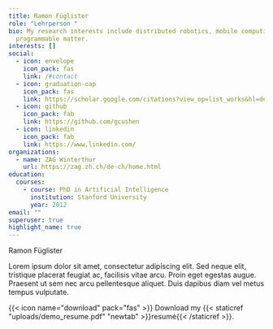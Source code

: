 ```yaml
---
title: Ramon Füglister
role: "Lehrperson "
bio: My research interests include distributed robotics, mobile computing and
  programmable matter.
interests: []
social:
  - icon: envelope
    icon_pack: fas
    link: /#contact
  - icon: graduation-cap
    icon_pack: fas
    link: https://scholar.google.com/citations?view_op=list_works&hl=de&hl=de&user=lLj3kJ4AAAAJ
  - icon: github
    icon_pack: fab
    link: https://github.com/gcushen
  - icon: linkedin
    icon_pack: fab
    link: https://www.linkedin.com/
organizations:
  - name: ZAG Winterthur
    url: https://zag.zh.ch/de-ch/home.html
education:
  courses:
    - course: PhD in Artificial Intelligence
      institution: Stanford University
      year: 2012
email: ""
superuser: true
highlight_name: true
---
```

Ramon Füglister

Lorem ipsum dolor sit amet, consectetur adipiscing elit. Sed neque elit, tristique placerat feugiat ac, facilisis vitae arcu. Proin eget egestas augue. Praesent ut sem nec arcu pellentesque aliquet. Duis dapibus diam vel metus tempus vulputate.

{{< icon name="download" pack="fas" >}} Download my {{< staticref "uploads/demo_resume.pdf" "newtab" >}}resumé{{< /staticref >}}.